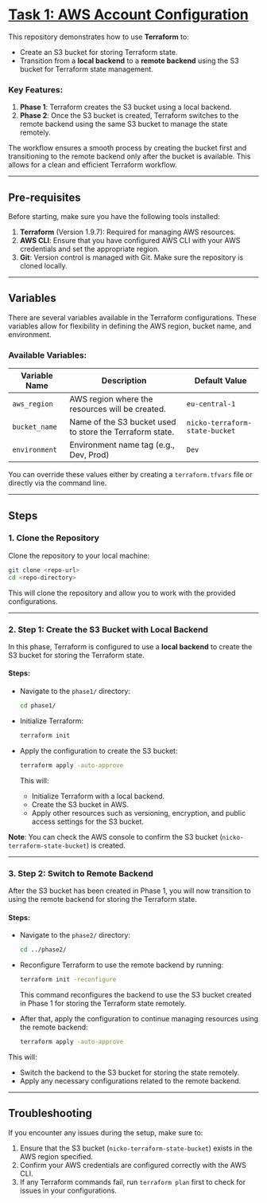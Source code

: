 # [Task 1: AWS Account Configuration](https://github.com/rolling-scopes-school/tasks/blob/master/devops/modules/1_basic-configuration/task_1.md)


This repository demonstrates how to use **Terraform** to:
- Create an S3 bucket for storing Terraform state.
- Transition from a **local backend** to a **remote backend** using the S3 bucket for Terraform state management.

### Key Features:
1. **Phase 1**: Terraform creates the S3 bucket using a local backend.
2. **Phase 2**: Once the S3 bucket is created, Terraform switches to the remote backend using the same S3 bucket to manage the state remotely.

The workflow ensures a smooth process by creating the bucket first and transitioning to the remote backend only after the bucket is available. This allows for a clean and efficient Terraform workflow.

---

## Pre-requisites

Before starting, make sure you have the following tools installed:

1. **Terraform** (Version 1.9.7): Required for managing AWS resources.
2. **AWS CLI**: Ensure that you have configured AWS CLI with your AWS credentials and set the appropriate region.
3. **Git**: Version control is managed with Git. Make sure the repository is cloned locally.

---

## Variables

There are several variables available in the Terraform configurations. These variables allow for flexibility in defining the AWS region, bucket name, and environment.

### Available Variables:

| Variable Name    | Description                                                    | Default Value             |
|------------------|----------------------------------------------------------------|---------------------------|
| `aws_region`     | AWS region where the resources will be created.                | `eu-central-1`            |
| `bucket_name`    | Name of the S3 bucket used to store the Terraform state.       | `nicko-terraform-state-bucket` |
| `environment`    | Environment name tag (e.g., Dev, Prod)                         | `Dev`                     |

You can override these values either by creating a `terraform.tfvars` file or directly via the command line.

---

## Steps

### 1. Clone the Repository

Clone the repository to your local machine:

```bash
git clone <repo-url>
cd <repo-directory>
```

This will clone the repository and allow you to work with the provided configurations.

---

### 2. Step 1: Create the S3 Bucket with Local Backend

In this phase, Terraform is configured to use a **local backend** to create the S3 bucket for storing the Terraform state.

#### Steps:
- Navigate to the `phase1/` directory:

  ```bash
  cd phase1/
  ```

- Initialize Terraform:

  ```bash
  terraform init
  ```

- Apply the configuration to create the S3 bucket:

  ```bash
  terraform apply -auto-approve
  ```

  This will:
  - Initialize Terraform with a local backend.
  - Create the S3 bucket in AWS.
  - Apply other resources such as versioning, encryption, and public access settings for the S3 bucket.

**Note**: You can check the AWS console to confirm the S3 bucket (`nicko-terraform-state-bucket`) is created.

---

### 3. Step 2: Switch to Remote Backend

After the S3 bucket has been created in Phase 1, you will now transition to using the remote backend for storing the Terraform state.

#### Steps:
- Navigate to the `phase2/` directory:

  ```bash
  cd ../phase2/
  ```

- Reconfigure Terraform to use the remote backend by running:

  ```bash
  terraform init -reconfigure
  ```

  This command reconfigures the backend to use the S3 bucket created in Phase 1 for storing the Terraform state remotely.

- After that, apply the configuration to continue managing resources using the remote backend:

  ```bash
  terraform apply -auto-approve
  ```

This will:
- Switch the backend to the S3 bucket for storing the state remotely.
- Apply any necessary configurations related to the remote backend.

---


## Troubleshooting

If you encounter any issues during the setup, make sure to:
1. Ensure that the S3 bucket (`nicko-terraform-state-bucket`) exists in the AWS region specified.
2. Confirm your AWS credentials are configured correctly with the AWS CLI.
3. If any Terraform commands fail, run `terraform plan` first to check for issues in your configurations.
